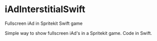 # iAdInterstitialSwift
Fullscreen iAd in Spritekit Swift game

Simple way to show fullscreen iAd's in a Spritekit game. 
Code in Swift.
